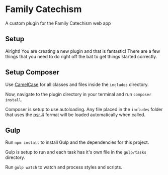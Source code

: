 # Family Catechism
A custom plugin for the Family Catechism web app

## Setup
Alright! You are creating a new plugin and that is fantastic! There are a few things that you need to do right off the bat to get things started correctly.

## Setup Composer
Use [CamelCase](https://en.wikipedia.org/wiki/Camel_case) for all classes and files inside the `includes` directory.

Now, navigate to the plugin directory in your terminal and run `composer install`.

Composer is setup to use autoloading. Any file placed in the `includes` folder that uses the [psr 4](http://www.php-fig.org/psr/psr-4/) format will be loaded automatically when called.


## Gulp
Run `npm install` to install Gulp and the dependencies for this project.

Gulp is setup to run and each task has it's own file in the `gulp/tasks` directory.

Run `gulp watch` to watch and process styles and scripts.
